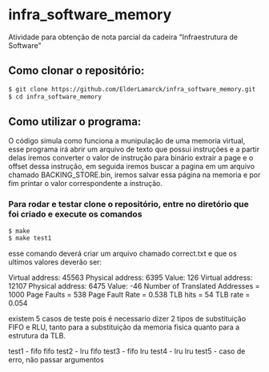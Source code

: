 # infra_software_memory
Atividade para obtenção de nota parcial da cadeira "Infraestrutura de Software"

## Como clonar o repositório:
```bash
$ git clone https://github.com/ElderLamarck/infra_software_memory.git
$ cd infra_software_memory
```

## Como utilizar o programa:
O código simula como funciona a munipulação de uma memoria virtual, esse programa irá abrir um arquivo de texto que possui instruções
e a partir delas iremos converter o valor de instrução para binário extrair a page e o offset dessa instrução, em seguida iremos buscar
a pagina em um arquivo chamado BACKING_STORE.bin, iremos salvar essa página na memoria e por fim printar o valor correspondente a instrução.

### Para rodar e testar clone o repositório, entre no diretório que foi criado e execute os comandos
```bash
$ make
$ make test1
```
esse comando deverá criar um arquivo chamado correct.txt e que os ultimos valores deverão ser:

Virtual address: 45563 Physical address: 6395 Value: 126
Virtual address: 12107 Physical address: 6475 Value: -46
Number of Translated Addresses = 1000
Page Faults = 538
Page Fault Rate = 0.538
TLB hits = 54
TLB rate = 0.054

existem 5 casos de teste pois é necessario dizer 2 tipos de substituição FIFO e RLU, tanto para a substituição da memoria fisica quanto
para a estrutura da TLB.

test1 - fifo fifo
test2 - lru fifo
test3 - fifo lru
test4 - lru lru
test5 - caso de erro, não passar argumentos
